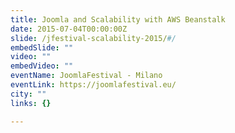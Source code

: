 ```yaml
---
title: Joomla and Scalability with AWS Beanstalk
date: 2015-07-04T00:00:00Z
slide: /jfestival-scalability-2015/#/
embedSlide: ""
video: ""
embedVideo: ""
eventName: JoomlaFestival - Milano
eventLink: https://joomlafestival.eu/
city: ""
links: {}

---
```

